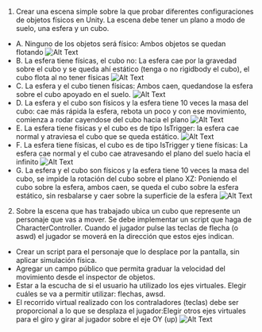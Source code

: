 1. Crear una escena simple sobre la que probar diferentes configuraciones de objetos físicos en Unity. La escena debe tener un plano a modo de suelo, una esfera y un cubo.
- A. Ninguno de los objetos será físico: Ambos objetos se quedan flotando
![Alt Text](https://github.com/alu0101325583/Interfaces-Inteligentes/blob/main/Lab%201/Gifs/P1-Gif1.gif)
- B. La esfera tiene físicas, el cubo no: La esfera cae por la gravedad sobre el cubo y se queda ahí estático (tenga o no rigidbody el cubo), el cubo flota al no tener físicas
![Alt Text](https://github.com/alu0101325583/Interfaces-Inteligentes/blob/main/Lab%201/Gifs/P1-Gif2.gif)
- C. La esfera y el cubo tienen físicas: Ambos caen, quedandose la esfera sobre el cubo apoyado en el suelo.
![Alt Text](https://github.com/alu0101325583/Interfaces-Inteligentes/blob/main/Lab%201/Gifs/P1-Gif3.gif)
- D. La esfera y el cubo son físicos y la esfera tiene 10 veces la masa del cubo: cae más rápida la esfera, rebota un poco y con ese movimiento, comienza a rodar cayendose del cubo hacia el plano
![Alt Text](https://github.com/alu0101325583/Interfaces-Inteligentes/blob/main/Lab%201/Gifs/P1-Gif4.gif)
- E. La esfera tiene físicas y el cubo es de tipo IsTrigger: la esfera cae normal y atraviesa el cubo que se queda estático.
![Alt Text](https://github.com/alu0101325583/Interfaces-Inteligentes/blob/main/Lab%201/Gifs/P1-Gif5.gif)
- F. La esfera tiene físicas, el cubo es de tipo IsTrigger y tiene físicas: La esfera cae normal y el cubo cae atravesando el plano del suelo hacia el infinito
![Alt Text](https://github.com/alu0101325583/Interfaces-Inteligentes/blob/main/Lab%201/Gifs/P1-Gif6.gif)
- G. La esfera y el cubo son físicos y la esfera tiene 10 veces la masa del cubo, se impide la rotación del cubo sobre el plano XZ: Poniendo el cubo sobre la esfera, ambos caen, se queda el cubo sobre la esfera estático, sin resbalarse y caer sobre la superficie de la esfera
![Alt Text](https://github.com/alu0101325583/Interfaces-Inteligentes/blob/main/Lab%201/Gifs/P1-Gif7.gif)

2. Sobre la escena que has trabajado ubica un cubo que represente un personaje que vas a mover. Se debe implementar un script que haga de CharacterController. Cuando el jugador pulse las teclas de flecha (o aswd) el jugador se moverá en la dirección que estos ejes indican.
- Crear un script para el personaje que lo desplace por la pantalla, sin aplicar simulación física.
- Agregar un campo público que permita graduar la velocidad del movimiento desde el inspector de objetos.
- Estar a la escucha de si el usuario ha utilizado los ejes virtuales. Elegir cuáles se va a permitir utilizar: flechas, awsd.
- El recorrido virtual realizado con los contraladores (teclas) debe ser proporcional a lo que se desplaza el jugador:Elegir otros ejes virtuales para el giro y girar al jugador sobre el eje OY (up) 
![Alt Text](https://github.com/alu0101325583/Interfaces-Inteligentes/blob/main/Lab%201/Gifs/P1-Gif8.gif)
